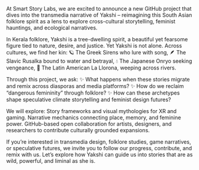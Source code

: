 At Smart Story Labs, we are excited to announce a new GitHub project that dives into the transmedia narrative of Yakshi – reimagining this South Asian folklore spirit as a lens to explore cross-cultural storytelling, feminist hauntings, and ecological narratives.

In Kerala folklore, Yakshi is a tree-dwelling spirit, a beautiful yet fearsome figure tied to nature, desire, and justice. Yet Yakshi is not alone. Across cultures, we find her kin:
🪐 The Greek Sirens who lure with song,
🪶 The Slavic Rusalka bound to water and betrayal,
💧 The Japanese Onryo seeking vengeance,
🌊 The Latin American La Llorona, weeping across rivers.

Through this project, we ask:
✨ What happens when these stories migrate and remix across diasporas and media platforms?
✨ How do we reclaim “dangerous femininity” through folklore?
✨ How can these archetypes shape speculative climate storytelling and feminist design futures?

We will explore:
Story frameworks and visual mythologies for XR and gaming.
Narrative mechanics connecting place, memory, and feminine power.
GitHub-based open collaboration for artists, designers, and researchers to contribute culturally grounded expansions.

If you’re interested in transmedia design, folklore studies, game narratives, or speculative futures, we invite you to follow our progress, contribute, and remix with us.
Let’s explore how Yakshi can guide us into stories that are as wild, powerful, and liminal as she is.

